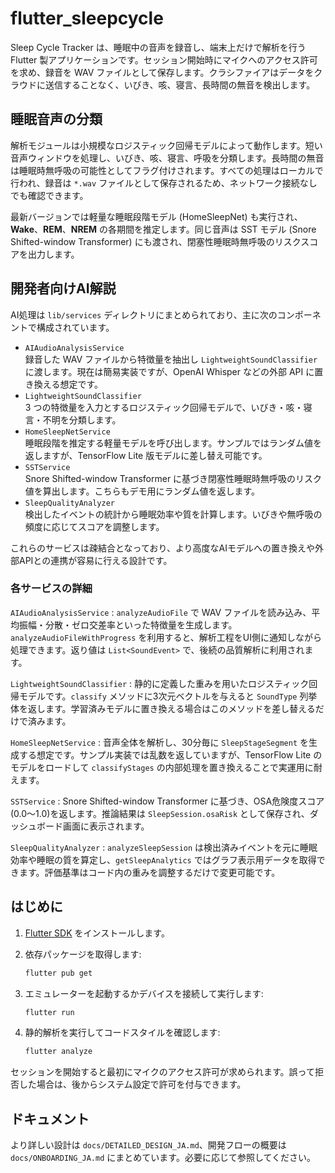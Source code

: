 # flutter_sleepcycle

Sleep Cycle Tracker は、睡眠中の音声を録音し、端末上だけで解析を行う Flutter 製アプリケーションです。セッション開始時にマイクへのアクセス許可を求め、録音を WAV ファイルとして保存します。クラシファイアはデータをクラウドに送信することなく、いびき、咳、寝言、長時間の無音を検出します。

## 睡眠音声の分類

解析モジュールは小規模なロジスティック回帰モデルによって動作します。短い音声ウィンドウを処理し、いびき、咳、寝言、呼吸を分類します。長時間の無音は睡眠時無呼吸の可能性としてフラグ付けされます。すべての処理はローカルで行われ、録音は `*.wav` ファイルとして保存されるため、ネットワーク接続なしでも確認できます。

最新バージョンでは軽量な睡眠段階モデル (HomeSleepNet) も実行され、**Wake**、**REM**、**NREM** の各期間を推定します。同じ音声は SST モデル (Snore Shifted-window Transformer) にも渡され、閉塞性睡眠時無呼吸のリスクスコアを出力します。

## 開発者向けAI解説

AI処理は `lib/services` ディレクトリにまとめられており、主に次のコンポーネントで構成されています。

- `AIAudioAnalysisService`\
  録音した WAV ファイルから特徴量を抽出し `LightweightSoundClassifier` に渡します。現在は簡易実装ですが、OpenAI Whisper などの外部 API に置き換える想定です。
- `LightweightSoundClassifier`\
  3 つの特徴量を入力とするロジスティック回帰モデルで、いびき・咳・寝言・不明を分類します。
- `HomeSleepNetService`\
  睡眠段階を推定する軽量モデルを呼び出します。サンプルではランダム値を返しますが、TensorFlow Lite 版モデルに差し替え可能です。
- `SSTService`\
  Snore Shifted-window Transformer に基づき閉塞性睡眠時無呼吸のリスク値を算出します。こちらもデモ用にランダム値を返します。
- `SleepQualityAnalyzer`\
  検出したイベントの統計から睡眠効率や質を計算します。いびきや無呼吸の頻度に応じてスコアを調整します。

これらのサービスは疎結合となっており、より高度なAIモデルへの置き換えや外部APIとの連携が容易に行える設計です。

### 各サービスの詳細

`AIAudioAnalysisService`
: `analyzeAudioFile` で WAV ファイルを読み込み、平均振幅・分散・ゼロ交差率といった特徴量を生成します。`analyzeAudioFileWithProgress` を利用すると、解析工程をUI側に通知しながら処理できます。返り値は `List<SoundEvent>` で、後続の品質解析に利用されます。

`LightweightSoundClassifier`
: 静的に定義した重みを用いたロジスティック回帰モデルです。`classify` メソッドに3次元ベクトルを与えると `SoundType` 列挙体を返します。学習済みモデルに置き換える場合はこのメソッドを差し替えるだけで済みます。

`HomeSleepNetService`
: 音声全体を解析し、30分毎に `SleepStageSegment` を生成する想定です。サンプル実装では乱数を返していますが、TensorFlow Lite のモデルをロードして `classifyStages` の内部処理を置き換えることで実運用に耐えます。

`SSTService`
: Snore Shifted-window Transformer に基づき、OSA危険度スコア(0.0〜1.0)を返します。推論結果は `SleepSession.osaRisk` として保存され、ダッシュボード画面に表示されます。

`SleepQualityAnalyzer`
: `analyzeSleepSession` は検出済みイベントを元に睡眠効率や睡眠の質を算定し、`getSleepAnalytics` ではグラフ表示用データを取得できます。評価基準はコード内の重みを調整するだけで変更可能です。

## はじめに

1. [Flutter SDK](https://docs.flutter.dev/get-started/install) をインストールします。
2. 依存パッケージを取得します:

   ```bash
   flutter pub get
   ```

3. エミュレーターを起動するかデバイスを接続して実行します:

   ```bash
   flutter run
   ```

4. 静的解析を実行してコードスタイルを確認します:

   ```bash
   flutter analyze
   ```

セッションを開始すると最初にマイクのアクセス許可が求められます。誤って拒否した場合は、後からシステム設定で許可を付与できます。

## ドキュメント

より詳しい設計は `docs/DETAILED_DESIGN_JA.md`、開発フローの概要は `docs/ONBOARDING_JA.md` にまとめています。必要に応じて参照してください。

